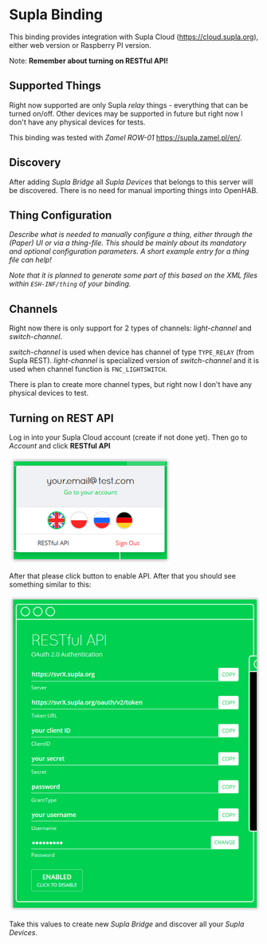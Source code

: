 # Supla Binding

This binding provides integration with Supla Cloud (https://cloud.supla.org), either web version or Raspberry PI version. 

Note: **Remember about turning on RESTful API!**

## Supported Things

Right now supported are only Supla _relay_ things - everything that can be turned on/off. Other devices may be supported 
in future but right now I don't have any physical devices for tests.

This binding was tested with _Zamel ROW-01_ https://supla.zamel.pl/en/.

## Discovery

After adding _Supla Bridge_ all _Supla Devices_ that belongs to this server will be discovered. There is no need for manual 
importing things into OpenHAB.

## Thing Configuration

_Describe what is needed to manually configure a thing, either through the (Paper) UI or via a thing-file. This should be mainly about its mandatory and optional configuration parameters. A short example entry for a thing file can help!_

_Note that it is planned to generate some part of this based on the XML files within ```ESH-INF/thing``` of your binding._

## Channels

Right now there is only support for 2 types of channels: *light-channel* and *switch-channel*.
 
 *switch-channel* is used when device has channel of type ```TYPE_RELAY``` (from Supla REST). *light-channel* is specialized
 version of *switch-channel* and it is used when channel function is ```FNC_LIGHTSWITCH```.
 
 There is plan to create more channel types, but right now I don't have any physical devices to test.  

## Turning on REST API

Log in into your Supla Cloud account (create if not done yet). Then go to _Account_ and click **RESTful API**

![Turn RESTfulApi](doc/turn-rest-api.PNG "Click RESTful API")

After that please click button to enable API. After that you should see something similar to this:

![RESTfulApi](doc/rest-api-view.PNG "RESTful API")

Take this values to create new _Supla Bridge_ and discover all your _Supla Devices_.


